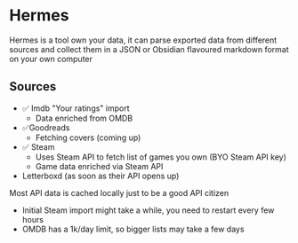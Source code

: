 # Hermes

Hermes is a tool own your data, it can parse exported data from different sources and collect them in a JSON or Obsidian flavoured markdown format on your own computer

## Sources

- ✅ Imdb "Your ratings" import
  - Data enriched from OMDB
- ✅Goodreads
  - Fetching covers (coming up)
- ✅ Steam
  - Uses Steam API to fetch list of games you own (BYO Steam API key)
  - Game data enriched via Steam API
- Letterboxd (as soon as their API opens up)

Most API data is cached locally just to be a good API citizen
  - Initial Steam import might take a while, you need to restart every few hours
  - OMDB has a 1k/day limit, so bigger lists may take a few days
